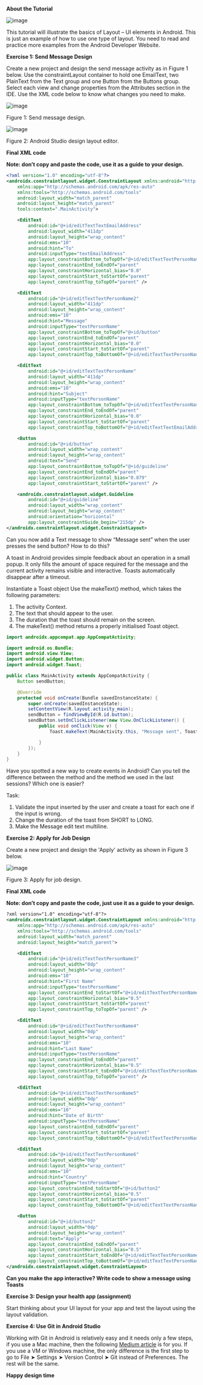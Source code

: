 **About the Tutorial**

![image](uploads/ff971689644c8b4dcbb0f7d1aeb6be01/image.png)

 
This tutorial will illustrate the basics of Layout – UI elements in Android. This is just an example of how to use one type of layout. You need to read and practice more examples from the Android Developer Website.
 

**Exercise 1: Send Message Design**

Create a new project and design the send message activity as in Figure 1 below. Use the constraintLayout container to hold one EmailText, two PlainText from the Text group and one Button from the Buttons group. Select each view and change properties from the Attributes section in the IDE. Use the XML code below to know what changes you need to make. 
 
![image](uploads/940f012f4c0c25900c2e1d7c66831827/image.png)

Figure 1: Send message design.

![image](uploads/7feb9c5f7e0eaace9769e6e57c67d748/image.png)

Figure 2: Android Studio design layout editor.


**Final XML code**

__**Note: don’t copy and paste the code, use it as a guide to your design.**__

```xml
<?xml version="1.0" encoding="utf-8"?>
<androidx.constraintlayout.widget.ConstraintLayout xmlns:android="http://schemas.android.com/apk/res/android"
    xmlns:app="http://schemas.android.com/apk/res-auto"
    xmlns:tools="http://schemas.android.com/tools"
    android:layout_width="match_parent"
    android:layout_height="match_parent"
    tools:context=".MainActivity">

    <EditText
        android:id="@+id/editTextTextEmailAddress"
        android:layout_width="411dp"
        android:layout_height="wrap_content"
        android:ems="10"
        android:hint="To"
        android:inputType="textEmailAddress"
        app:layout_constraintBottom_toTopOf="@+id/editTextTextPersonName"
        app:layout_constraintEnd_toEndOf="parent"
        app:layout_constraintHorizontal_bias="0.0"
        app:layout_constraintStart_toStartOf="parent"
        app:layout_constraintTop_toTopOf="parent" />

    <EditText
        android:id="@+id/editTextTextPersonName2"
        android:layout_width="411dp"
        android:layout_height="wrap_content"
        android:ems="10"
        android:hint="Message"
        android:inputType="textPersonName"
        app:layout_constraintBottom_toTopOf="@+id/button"
        app:layout_constraintEnd_toEndOf="parent"
        app:layout_constraintHorizontal_bias="0.0"
        app:layout_constraintStart_toStartOf="parent"
        app:layout_constraintTop_toBottomOf="@+id/editTextTextPersonName" />

    <EditText
        android:id="@+id/editTextTextPersonName"
        android:layout_width="411dp"
        android:layout_height="wrap_content"
        android:ems="10"
        android:hint="Subject"
        android:inputType="textPersonName"
        app:layout_constraintBottom_toTopOf="@+id/editTextTextPersonName2"
        app:layout_constraintEnd_toEndOf="parent"
        app:layout_constraintHorizontal_bias="0.0"
        app:layout_constraintStart_toStartOf="parent"
        app:layout_constraintTop_toBottomOf="@+id/editTextTextEmailAddress" />

    <Button
        android:id="@+id/button"
        android:layout_width="wrap_content"
        android:layout_height="wrap_content"
        android:text="Send"
        app:layout_constraintBottom_toTopOf="@+id/guideline"
        app:layout_constraintEnd_toEndOf="parent"
        app:layout_constraintHorizontal_bias="0.879"
        app:layout_constraintStart_toStartOf="parent" />

    <androidx.constraintlayout.widget.Guideline
        android:id="@+id/guideline"
        android:layout_width="wrap_content"
        android:layout_height="wrap_content"
        android:orientation="horizontal"
        app:layout_constraintGuide_begin="215dp" />
</androidx.constraintlayout.widget.ConstraintLayout>
```
Can you now add a Text message to show “Message sent” when the user presses the send button? How to do this?

A toast in Android provides simple feedback about an operation in a small popup. It only fills the amount of space required for the message and the current activity remains visible and interactive. Toasts automatically disappear after a timeout.

Instantiate a Toast object
Use the makeText() method, which takes the following parameters:

1) The activity Context.
2) The text that should appear to the user.
3) The duration that the toast should remain on the screen.
4) The makeText() method returns a properly initialised Toast object.

```java
import androidx.appcompat.app.AppCompatActivity;

import android.os.Bundle;
import android.view.View;
import android.widget.Button;
import android.widget.Toast;

public class MainActivity extends AppCompatActivity {
    Button sendButton;

    @Override
    protected void onCreate(Bundle savedInstanceState) {
        super.onCreate(savedInstanceState);
        setContentView(R.layout.activity_main);
        sendButton = findViewById(R.id.button);
        sendButton.setOnClickListener(new View.OnClickListener() {
            public void onClick(View v) {
                Toast.makeText(MainActivity.this, "Message sent", Toast.LENGTH_SHORT).show();

            }
        });
    }
}
```

Have you spotted a new way to create events in Android? Can you tell the difference between the method and the method we used in the last sessions? Which one is easier? 

Task: 
1) Validate the input inserted by the user and create a toast for each one if the input is wrong.
2) Change the duration of the toast from SHORT to LONG.
3) Make the Message edit text multiline. 

**Exercise 2: Apply for Job Design**

Create a new project and design the 'Apply' activity as shown in Figure 3 below. 


![image](uploads/be2f12f38a16dd62277ab86db74eabaf/image.png)

Figure 3: Apply for job design.

**Final XML code** 

**Note: don’t copy and paste the code, just use it as a guide to your design.**  

```xml
?xml version="1.0" encoding="utf-8"?>
<androidx.constraintlayout.widget.ConstraintLayout xmlns:android="http://schemas.android.com/apk/res/android"
    xmlns:app="http://schemas.android.com/apk/res-auto"
    xmlns:tools="http://schemas.android.com/tools"
    android:layout_width="match_parent"
    android:layout_height="match_parent">

    <EditText
        android:id="@+id/editTextTextPersonName3"
        android:layout_width="0dp"
        android:layout_height="wrap_content"
        android:ems="10"
        android:hint="First Name"
        android:inputType="textPersonName"
        app:layout_constraintEnd_toStartOf="@+id/editTextTextPersonName4"
        app:layout_constraintHorizontal_bias="0.5"
        app:layout_constraintStart_toStartOf="parent"
        app:layout_constraintTop_toTopOf="parent" />

    <EditText
        android:id="@+id/editTextTextPersonName4"
        android:layout_width="0dp"
        android:layout_height="wrap_content"
        android:ems="10"
        android:hint="Last Name"
        android:inputType="textPersonName"
        app:layout_constraintEnd_toEndOf="parent"
        app:layout_constraintHorizontal_bias="0.5"
        app:layout_constraintStart_toEndOf="@+id/editTextTextPersonName3"
        app:layout_constraintTop_toTopOf="parent" />

    <EditText
        android:id="@+id/editTextTextPersonName5"
        android:layout_width="0dp"
        android:layout_height="wrap_content"
        android:ems="10"
        android:hint="Date of Birth"
        android:inputType="textPersonName"
        app:layout_constraintEnd_toEndOf="parent"
        app:layout_constraintStart_toStartOf="parent"
        app:layout_constraintTop_toBottomOf="@+id/editTextTextPersonName3" />

    <EditText
        android:id="@+id/editTextTextPersonName6"
        android:layout_width="0dp"
        android:layout_height="wrap_content"
        android:ems="10"
        android:hint="Country"
        android:inputType="textPersonName"
        app:layout_constraintEnd_toStartOf="@+id/button2"
        app:layout_constraintHorizontal_bias="0.5"
        app:layout_constraintStart_toStartOf="parent"
        app:layout_constraintTop_toBottomOf="@+id/editTextTextPersonName5" />

    <Button
        android:id="@+id/button2"
        android:layout_width="0dp"
        android:layout_height="wrap_content"
        android:text="Apply"
        app:layout_constraintEnd_toEndOf="parent"
        app:layout_constraintHorizontal_bias="0.5"
        app:layout_constraintStart_toEndOf="@+id/editTextTextPersonName6"
        app:layout_constraintTop_toBottomOf="@+id/editTextTextPersonName5" />
</androidx.constraintlayout.widget.ConstraintLayout>
```
**Can you make the app interactive? Write code to show a message using Toasts**


**Exercise 3: Design your health app (assignment)**

Start thinking about your UI layout for your app and test the layout using the layout validation.

**Exercise 4: Use Git in Android Studio**

Working with Git in Android is relatively easy and it needs only a few steps, if you use a Mac machine, then the following [Medium article](https://betterprogramming.pub/how-to-use-git-in-android-studio-part-1-a8a554006aad) is for you. If you use a VM or Windows machine, the only difference is the first step to go to File ➤ Settings ➤ Version Control ➤ Git instead of Preferences. The rest will be the same.

**Happy design time**
